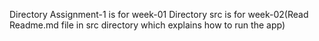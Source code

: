 Directory Assignment-1 is for week-01
Directory src is for week-02(Read Readme.md file in src directory which explains how to run the app)
